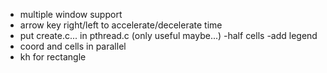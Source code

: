  - multiple window support
 - arrow key right/left to accelerate/decelerate time
- put create.c... in pthread.c (only useful maybe...)
-half cells
-add legend
- coord and cells in parallel
- kh for rectangle